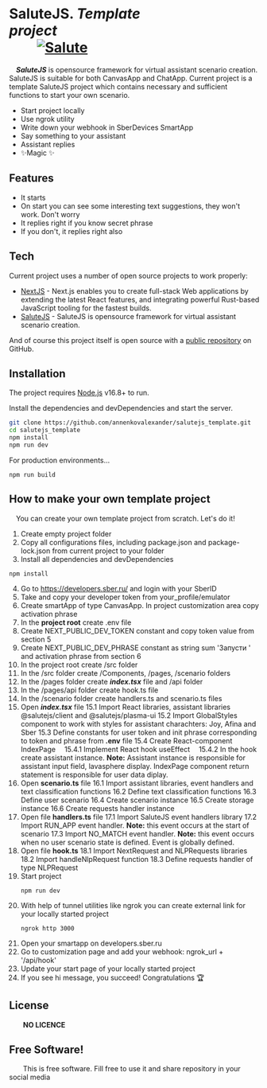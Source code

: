 # SaluteJS. _Template project_&emsp;&emsp;&emsp;&emsp;&emsp;&emsp;&emsp;&emsp;&emsp;&emsp;&emsp;&emsp;&emsp;&emsp;&emsp;&emsp;[![Salute](https://developers.sber.ru/docs/img/badges/SaluteJS.png) ](https://developers.sber.ru/docs/ru/va/reference/js-framework/overview)
&emsp;**_SaluteJS_** is opensource framework for virtual assistant scenario creation. SaluteJS is suitable for both CanvasApp and ChatApp. Current project is a template SaluteJS project which contains necessary and sufficient functions to start your own scenario. 

- Start project locally
- Use ngrok utility
- Write down your webhook in SberDevices SmartApp
- Say something to your assistant
- Assistant replies
- ✨Magic ✨

## Features

- It starts
- On start you can see some interesting text suggestions, they won't work. Don't worry
- It replies right if you know secret phrase
- If you don't, it replies right also

## Tech

Current project uses a number of open source projects to work properly:

- [NextJS](https://nextjs.org) - Next.js enables you to create full-stack Web applications by extending the latest React features, and integrating powerful Rust-based JavaScript tooling for the fastest builds.
- [SaluteJS](https://developers.sber.ru/docs/ru/va/reference/js-framework/overview) - SaluteJS is opensource framework for virtual assistant scenario creation.

And of course this project itself is open source with a [public repository](https://github.com/annenkovalexander/salutejs_template.git)
 on GitHub.

## Installation

The project requires [Node.js](https://nodejs.org/) v16.8+ to run.

Install the dependencies and devDependencies and start the server.

```sh
git clone https://github.com/annenkovalexander/salutejs_template.git
cd salutejs_template
npm install
npm run dev
```

For production environments...

```
npm run build
```

## How to make your own template project

&emsp;You can create your own template project from scratch. Let's do it!
1. Create empty project folder
2. Copy all configurations files, including package.json and package-lock.json from current project to your folder
3. Install all dependencies and devDependencies
```
npm install
```
4. Go to https://developers.sber.ru/ and login with your SberID
5. Take and copy your developer token from your_profile/emulator
6. Create smartApp of type CanvasApp. In project customization area copy activation phrase
7. In the **project root** create .env file
8. Create NEXT_PUBLIC_DEV_TOKEN constant and copy token value from section 5
9. Create NEXT_PUBLIC_DEV_PHRASE constant as string sum 'Запусти ' and activation phrase from section 6
10. In the project root create /src folder
11. In the /src folder create /Components, /pages, /scenario folders
12. In the /pages folder create **_index.tsx_** file and /api folder
13. In the /pages/api folder create hook.ts file
14. In the /scenario folder create handlers.ts and scenario.ts files
15. Open **_index.tsx_** file
    15.1 Import React libraries, assistant libraries @salutejs/client and @salutejs/plasma-ui
    15.2 Import GlobalStyles component to work with styles for assistant charachters: Joy, Afina and Sber
    15.3 Define constants for user token and init phrase corresponding to token and phrase from **.env** file
    15.4 Create React-component IndexPage
    &emsp;15.4.1 Implement React hook useEffect
    &emsp;15.4.2 In the hook create assistant instance. **Note:** Assistant instance is responsible for assistant input field, lavasphere display. IndexPage component return statement is responsible for user data diplay.
16. Open **scenario.ts** file
    16.1 Import assistant libraries, event handlers and text classification functions
    16.2 Define text classification functions
    16.3 Define user scenario
    16.4 Create scenario instance
    16.5 Create storage instance
    16.6 Create requests handler instance
17. Open file **handlers.ts** file
    17.1 Import SaluteJS event handlers library
    17.2 Import RUN_APP event handler. **Note:** this event occurs at the start of scenario
    17.3 Import NO_MATCH event handler. **Note:** this event occurs when no user scenario state is defined. Event is globally defined.
18. Open file **hook.ts**
    18.1 Import NextRequest and NLPRequests libraries
    18.2 Import handleNlpRequest function
    18.3 Define requests handler of type NLPRequest
19. Start project
    ```
    npm run dev
    ```
20. With help of tunnel utilities like ngrok you can create external link for your locally started project
    ```
    ngrok http 3000
    ```
21. Open your smartapp on developers.sber.ru
22. Go to customization page and add your webhook: ngrok_url + '/api/hook'
23. Update your start page of your locally started project
24. If you see hi message, you succeed! Congratulations 🏆
    
## License
&emsp;&emsp;**NO LICENCE**

## **Free Software!**
&emsp;&emsp;This is free software. Fill free to use it and share repository in your social media
